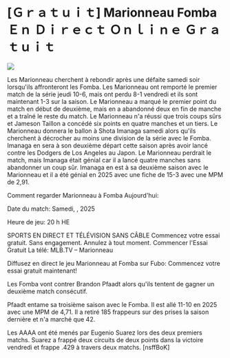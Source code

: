 # [Ｇｒａｔｕｉｔ] Marionneau Fomba Ｅｎ Ｄｉｒｅｃｔ Ｏｎｌｉｎｅ Ｇｒａｔｕｉｔ  
  
  
[![](https://i.imgur.com/qSNzIqt.png)](https://movie.rssnews.media/wGNVqShx.php)  
  
Les Marionneau cherchent à rebondir après une défaite samedi soir lorsqu'ils affronteront les Fomba. Les Marionneau ont remporté le premier match de la série jeudi 10-6, mais ont perdu 8-1 vendredi et ils sont maintenant 1-3 sur la saison. Le Marionneau a marqué le premier point du match en début de deuxième, mais en a abandonné deux en fin de manche et a traîné le reste du match. Le Marionneau n'a réussi que trois coups sûrs et Jameson Taillon a concédé six points en quatre manches et un tiers. Le Marionneau donnera le ballon à Shota Imanaga samedi alors qu'ils cherchent à décrocher au moins une division de la série avec le Fomba. Imanaga en sera à son deuxième départ cette saison après avoir lancé contre les Dodgers de Los Angeles au Japon. Le Marionneau perdrait le match, mais Imanaga était génial car il a lancé quatre manches sans abandonner un coup sûr. Imanaga en est à sa deuxième saison avec le Marionneau et il a été génial en 2025 avec une fiche de 15-3 avec une MPM de 2,91.

Comment regarder Marionneau à Fomba Aujourd'hui:

Date du match: Samedi, , 2025

Heure de jeu: 20 h HE

SPORTS EN DIRECT ET TÉLÉVISION SANS CÂBLE
Commencez votre essai gratuit. Sans engagement. Annulez à tout moment.
Commencer l'Essai Gratuit
La télé: MLB.TV – Marionneau

Diffusez en direct le jeu Marionneau at Fomba sur Fubo: Commencez votre essai gratuit maintenant!

Les Fomba vont contrer Brandon Pfaadt alors qu'ils tentent de gagner un deuxième match consécutif.

Pfaadt entame sa troisième saison avec le Fomba. Il est allé 11-10 en 2025 avec une MPM de 4,71. Il a retiré 185 frappeurs sur des prises la saison dernière et n'a marché que 42.

Les AAAA ont été menés par Eugenio Suarez lors des deux premiers matchs. Suarez a frappé deux circuits de deux points dans la victoire vendredi et frappe .429 à travers deux matchs. [nsffBoK]